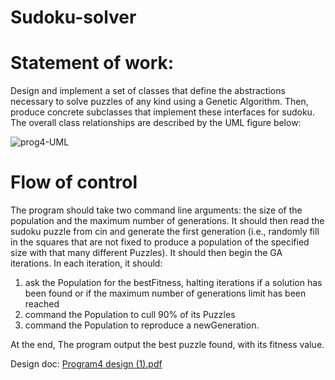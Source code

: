 # Sudoku-solver

# Statement of work:

Design and implement a set of classes that define the abstractions necessary to solve puzzles of any kind using a Genetic Algorithm. Then, produce concrete subclasses that implement these interfaces for sudoku. The overall class relationships are described by the UML figure below:

![prog4-UML](https://user-images.githubusercontent.com/78957509/112391202-ca3e1400-8cb4-11eb-95c2-9fe7dd250d7a.jpg)

# Flow of control

The program should take two command line arguments: the size of the population and the maximum number of generations. It should then read the sudoku puzzle from cin and generate the first generation (i.e., randomly fill in the squares that are not fixed to produce a population of the specified size with that many different Puzzles). It should then begin the GA iterations. In each iteration, it should:
1. ask the Population for the bestFitness, halting iterations if a solution has been found or if the maximum number of generations limit has been reached
2. command the Population to cull 90\% of its Puzzles
3. command the Population to reproduce a newGeneration.

At the end, The program output the best puzzle found, with its fitness value.

Design doc: [Program4 design (1).pdf](https://github.com/hlongn2469/Sudoku-solver/files/6200815/Program4.design.1.pdf)
